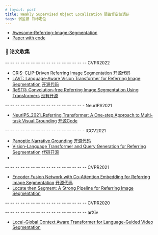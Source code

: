 ```yaml
---
# layout: post
title: Weakly Supervised Object Localization 弱监督定位调研
tags: 弱监督 目标定位
---
```


- [Awesome-Referring-Image-Segmentation](https://github.com/MarkMoHR/Awesome-Referring-Image-Segmentation)
- [Paper with code](https://paperswithcode.com/task/referring-expression-segmentation)


### 🍉 论文收集

-- -- -- -- -- -- -- -- -- -- -- -- -- -- -- -- CVPR2022
- [CRIS: CLIP-Driven Referring Image Segmentation](https://arxiv.org/abs/2111.15174) [开源代码](https://github.com/DerrickWang005/CRIS.pytorch)
- [LAVT: Language-Aware Vision Transformer for Referring Image Segmentation](https://github.com/yz93/LAVT-RIS) [开源代码](https://github.com/yz93/LAVT-RIS)
- [ReSTR: Convolution-free Referring Image Segmentation Using Transformers](https://arxiv.org/pdf/2203.16768) [没有开源]()

-- -- -- -- -- -- -- -- -- -- -- -- -- -- -- - NeurIPS2021
- [NeurIPS_2021_Referring Transformer: A One-step Approach to Multi-task Visual Grounding](https://arxiv.org/abs/2106.03089) [开源Code](https://github.com/ubc-vision/RefTR)

-- -- -- -- -- -- -- -- -- -- -- -- -- -- -- - ICCV2021
- [Panoptic Narrative Grounding](https://github.com/BCV-Uniandes/PNG) [开源代码](https://github.com/BCV-Uniandes/PNG)
- [Vision-Language Transformer and Query Generation for Referring Segmentation](https://arxiv.org/abs/2108.05565) [代码开源](https://github.com/henghuiding/Vision-Language-Transformer)
- 
-- -- -- -- -- -- -- -- -- -- -- -- -- -- -- -- CVPR2021
- [Encoder Fusion Network with Co-Attention Embedding for Referring Image Segmentation](https://github.com/fengguang94/CEFNet) [开源代码](https://github.com/fengguang94/CEFNet)
- [Locate then Segment: A Strong Pipeline for Referring Image Segmentation](https://openaccess.thecvf.com/content/CVPR2021/papers/Jing_Locate_Then_Segment_A_Strong_Pipeline_for_Referring_Image_Segmentation_CVPR_2021_paper.pdf)


-- -- -- -- -- -- -- -- -- -- -- -- -- -- -- -- CVPR2020

-- -- -- -- -- -- -- -- -- -- -- -- -- -- -- -- arXiv
- [Local-Global Context Aware Transformer for Language-Guided Video Segmentation](https://github.com/leonnnop/Locater)